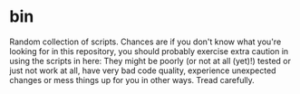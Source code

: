 # bin
Random collection of scripts. Chances are if you don't know what you're looking for in this repository, you should probably exercise extra caution in using the scripts in here: They might be poorly (or not at all (yet)!) tested or just not work at all, have very bad code quality, experience unexpected changes or mess things up for you in other ways. Tread carefully.
